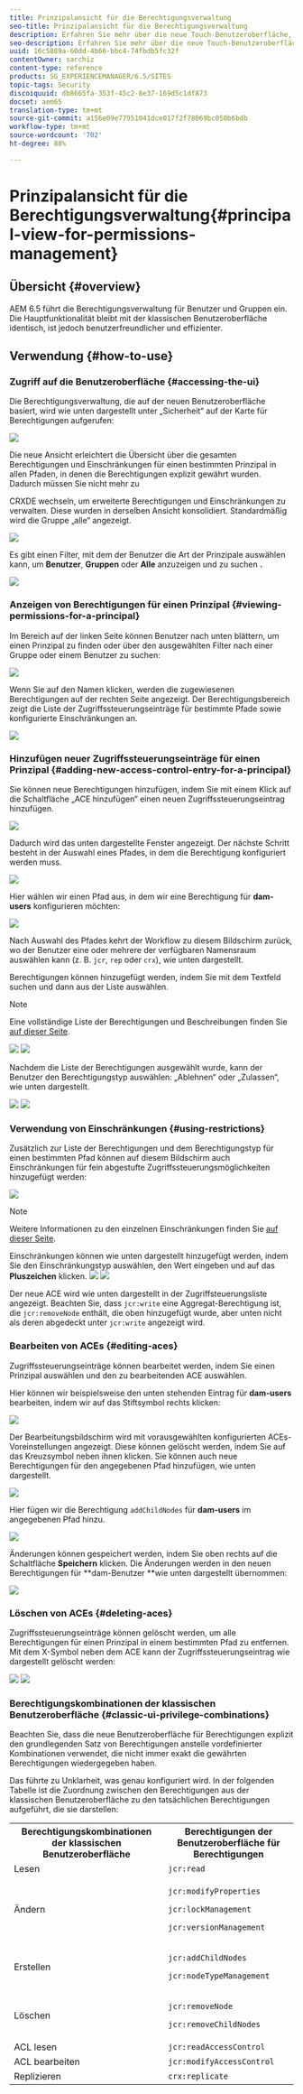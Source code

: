 ```yaml
---
title: Prinzipalansicht für die Berechtigungsverwaltung
seo-title: Prinzipalansicht für die Berechtigungsverwaltung
description: Erfahren Sie mehr über die neue Touch-Benutzeroberfläche, die die Berechtigungsverwaltung ermöglicht.
seo-description: Erfahren Sie mehr über die neue Touch-Benutzeroberfläche, die die Berechtigungsverwaltung ermöglicht.
uuid: 16c5889a-60dd-4b66-bbc4-74fbdb5fc32f
contentOwner: sarchiz
content-type: reference
products: SG_EXPERIENCEMANAGER/6.5/SITES
topic-tags: Security
discoiquuid: db8665fa-353f-45c2-8e37-169d5c1df873
docset: aem65
translation-type: tm+mt
source-git-commit: a156e09e77951041dce017f2f78069bc050b6bdb
workflow-type: tm+mt
source-wordcount: '702'
ht-degree: 88%

---
```



# Prinzipalansicht für die Berechtigungsverwaltung{#principal-view-for-permissions-management}

## Übersicht {#overview}

AEM 6.5 führt die Berechtigungsverwaltung für Benutzer und Gruppen ein. Die Hauptfunktionalität bleibt mit der klassischen Benutzeroberfläche identisch, ist jedoch benutzerfreundlicher und effizienter.

## Verwendung {#how-to-use}

### Zugriff auf die Benutzeroberfläche {#accessing-the-ui}

Die Berechtigungsverwaltung, die auf der neuen Benutzeroberfläche basiert, wird wie unten dargestellt unter „Sicherheit“ auf der Karte für Berechtigungen aufgerufen:

![](assets/screen_shot_2019-03-17at63333pm.png)

Die neue Ansicht erleichtert die Übersicht über die gesamten Berechtigungen und Einschränkungen für einen bestimmten Prinzipal in allen Pfaden, in denen die Berechtigungen explizit gewährt wurden. Dadurch müssen Sie nicht mehr zu

CRXDE wechseln, um erweiterte Berechtigungen und Einschränkungen zu verwalten. Diese wurden in derselben Ansicht konsolidiert. Standardmäßig wird die Gruppe „alle“ angezeigt.

![](assets/unu-1.png)

Es gibt einen Filter, mit dem der Benutzer die Art der Prinzipale auswählen kann, um **Benutzer**, **Gruppen** oder **Alle** anzuzeigen und zu suchen **.**

![](assets/image2019-3-20_23-52-51.png)

### Anzeigen von Berechtigungen für einen Prinzipal {#viewing-permissions-for-a-principal}

Im Bereich auf der linken Seite können Benutzer nach unten blättern, um einen Prinzipal zu finden oder über den ausgewählten Filter nach einer Gruppe oder einem Benutzer zu suchen:

![](assets/doi-1.png)

Wenn Sie auf den Namen klicken, werden die zugewiesenen Berechtigungen auf der rechten Seite angezeigt. Der Berechtigungsbereich zeigt die Liste der Zugriffssteuerungseinträge für bestimmte Pfade sowie konfigurierte Einschränkungen an.

![](assets/trei-1.png)

### Hinzufügen neuer Zugriffssteuerungseinträge für einen Prinzipal  {#adding-new-access-control-entry-for-a-principal}

Sie können neue Berechtigungen hinzufügen, indem Sie mit einem Klick auf die Schaltfläche „ACE hinzufügen“ einen neuen Zugriffssteuerungseintrag hinzufügen.

![](assets/patru.png)

Dadurch wird das unten dargestellte Fenster angezeigt. Der nächste Schritt besteht in der Auswahl eines Pfades, in dem die Berechtigung konfiguriert werden muss.

![](assets/cinci-1.png)

Hier wählen wir einen Pfad aus, in dem wir eine Berechtigung für **dam-users** konfigurieren möchten:

![](assets/sase-1.png)

Nach Auswahl des Pfades kehrt der Workflow zu diesem Bildschirm zurück, wo der Benutzer eine oder mehrere der verfügbaren Namensraum auswählen kann (z. B. `jcr`, `rep` oder `crx`), wie unten dargestellt.

Berechtigungen können hinzugefügt werden, indem Sie mit dem Textfeld suchen und dann aus der Liste auswählen.

>[!NOTE]
>
>Eine vollständige Liste der Berechtigungen und Beschreibungen finden Sie [auf dieser Seite](/help/sites-administering/user-group-ac-admin.md#access-right-management).

![](assets/image2019-3-21_0-5-47.png) ![](assets/image2019-3-21_0-6-53.png)

Nachdem die Liste der Berechtigungen ausgewählt wurde, kann der Benutzer den Berechtigungstyp auswählen: „Ablehnen“ oder „Zulassen“, wie unten dargestellt.

![](assets/screen_shot_2019-03-17at63938pm.png) ![](assets/screen_shot_2019-03-17at63947pm.png)

### Verwendung von Einschränkungen  {#using-restrictions}

Zusätzlich zur Liste der Berechtigungen und dem Berechtigungstyp für einen bestimmten Pfad können auf diesem Bildschirm auch Einschränkungen für fein abgestufte Zugriffssteuerungsmöglichkeiten hinzugefügt werden:

![](assets/image2019-3-21_1-4-14.png)

>[!NOTE]
>
>Weitere Informationen zu den einzelnen Einschränkungen finden Sie [auf dieser Seite](/help/sites-administering/user-group-ac-admin.md#restrictions).

Einschränkungen können wie unten dargestellt hinzugefügt werden, indem Sie den Einschränkungstyp auswählen, den Wert eingeben und auf das **Pluszeichen** klicken. ![](assets/sapte-1.png) ![](assets/opt-1.png)

Der neue ACE wird wie unten dargestellt in der Zugriffsteuerungsliste angezeigt. Beachten Sie, dass `jcr:write` eine Aggregat-Berechtigung ist, die `jcr:removeNode` enthält, die oben hinzugefügt wurde, aber unten nicht als deren abgedeckt unter `jcr:write` angezeigt wird.

### Bearbeiten von ACEs {#editing-aces}

Zugriffssteuerungseinträge können bearbeitet werden, indem Sie einen Prinzipal auswählen und den zu bearbeitenden ACE auswählen.

Hier können wir beispielsweise den unten stehenden Eintrag für **dam-users** bearbeiten, indem wir auf das Stiftsymbol rechts klicken:

![](assets/image2019-3-21_0-35-39.png)

Der Bearbeitungsbildschirm wird mit vorausgewählten konfigurierten ACEs-Voreinstellungen angezeigt. Diese können gelöscht werden, indem Sie auf das Kreuzsymbol neben ihnen klicken. Sie können auch neue Berechtigungen für den angegebenen Pfad hinzufügen, wie unten dargestellt.

![](assets/noua-1.png)

Hier fügen wir die Berechtigung `addChildNodes` für **dam-users** im angegebenen Pfad hinzu.

![](assets/image2019-3-21_0-45-35.png)

Änderungen können gespeichert werden, indem Sie oben rechts auf die Schaltfläche **Speichern** klicken. Die Änderungen werden in den neuen Berechtigungen für **dam-Benutzer **wie unten dargestellt übernommen:

![](assets/zece-1.png)

### Löschen von ACEs {#deleting-aces}

Zugriffssteuerungseinträge können gelöscht werden, um alle Berechtigungen für einen Prinzipal in einem bestimmten Pfad zu entfernen. Mit dem X-Symbol neben dem ACE kann der Zugriffssteuerungseintrag wie dargestellt gelöscht werden:

![](assets/image2019-3-21_0-53-19.png) ![](assets/unspe.png)

### Berechtigungskombinationen der klassischen Benutzeroberfläche  {#classic-ui-privilege-combinations}

Beachten Sie, dass die neue Benutzeroberfläche für Berechtigungen explizit den grundlegenden Satz von Berechtigungen anstelle vordefinierter Kombinationen verwendet, die nicht immer exakt die gewährten Berechtigungen wiedergegeben haben.

Das führte zu Unklarheit, was genau konfiguriert wird. In der folgenden Tabelle ist die Zuordnung zwischen den Berechtigungen aus der klassischen Benutzeroberfläche zu den tatsächlichen Berechtigungen aufgeführt, die sie darstellen:

<table>
 <tbody>
  <tr>
   <th>Berechtigungskombinationen der klassischen Benutzeroberfläche</th>
   <th>Berechtigungen der Benutzeroberfläche für Berechtigungen</th>
  </tr>
  <tr>
   <td>Lesen</td>
   <td><code>jcr:read</code></td>
  </tr>
  <tr>
   <td>Ändern</td>
   <td><p><code>jcr:modifyProperties</code></p> <p><code>jcr:lockManagement</code></p> <p><code>jcr:versionManagement</code></p> </td>
  </tr>
  <tr>
   <td>Erstellen</td>
   <td><p><code>jcr:addChildNodes</code></p> <p><code>jcr:nodeTypeManagement</code></p> </td>
  </tr>
  <tr>
   <td>Löschen</td>
   <td><p><code>jcr:removeNode</code></p> <p><code>jcr:removeChildNodes</code></p> </td>
  </tr>
  <tr>
   <td>ACL lesen</td>
   <td><code>jcr:readAccessControl</code></td>
  </tr>
  <tr>
   <td>ACL bearbeiten</td>
   <td><code>jcr:modifyAccessControl</code></td>
  </tr>
  <tr>
   <td>Replizieren</td>
   <td><code>crx:replicate</code></td>
  </tr>
 </tbody>
</table>

